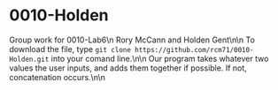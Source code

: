 # 0010-Holden
Group work for 0010-Lab6\n
Rory McCann and Holden Gent\n\n
To download the file, type ```git clone https://github.com/rcm71/0010-Holden.git``` into your comand line.\n\n
Our program takes whatever two values the user inputs, and adds them together if possible. If not, concatenation occurs.\n\n

